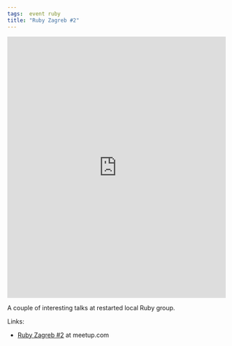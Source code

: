 ```yaml
---
tags:  event ruby
title: "Ruby Zagreb #2"
---
```

<iframe src="https://www.facebook.com/plugins/post.php?href=https%3A%2F%2Fwww.facebook.com%2Fmedia%2Fset%2F%3Fset%3Da.10153749710762290.1073741855.735252289%26type%3D3&width=500" width="500" height="597" style="border:none;overflow:hidden" scrolling="no" frameborder="0" allowTransparency="true"></iframe>

A couple of interesting talks at restarted local Ruby group.

Links:

- [Ruby Zagreb #2](https://www.meetup.com/rubyzg/events/172730842/) at meetup.com
